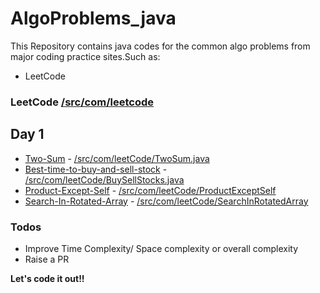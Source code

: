 # AlgoProblems_java


This Repository contains java codes for the common algo problems from major coding practice sites.Such as:

  - LeetCode

### LeetCode [/src/com/leetcode]
## Day 1
* [Two-Sum] - [/src/com/leetCode/TwoSum.java]
* [Best-time-to-buy-and-sell-stock] - [/src/com/leetCode/BuySellStocks.java]
* [Product-Except-Self]  - [/src/com/leetCode/ProductExceptSelf]
* [Search-In-Rotated-Array]  - [/src/com/leetCode/SearchInRotatedArray]

  

### Todos

 - Improve Time Complexity/ Space complexity or overall complexity
 - Raise a PR




**Let's code it out!!**

[//]: # (These are reference links used in the body of this note and get stripped out when the markdown processor does its job. There is no need to format nicely because it shouldn't be seen. Thanks SO - http://stackoverflow.com/questions/4823468/store-comments-in-markdown-syntax)


  [Two-Sum]: <https://leetcode.com/problems/two-sum>
   [/src/com/leetCode/TwoSum.java]: <https://github.com/LeetCode-ScalerTeam/AlgoProblems_java/blob/Ck_LeetCode/src/com/leetCode/TwoSumsSolution.java>
   [Best-time-to-buy-and-sell-stock]: <https://leetcode.com/problems/best-time-to-buy-and-sell-stock/>
   [/src/com/leetCode/BuySellStocks.java]: <https://github.com/LeetCode-ScalerTeam/AlgoProblems_java/blob/master/src/com/leetCode/BuySellStocks.java>
   [/src/com/leetcode]: <https://github.com/LeetCode-ScalerTeam/AlgoProblems_java/tree/Ck_LeetCode/src/com/leetCode>
   [Product-Except-Self]: <https://leetcode.com/problems/product-of-array-except-self/>
   [/src/com/leetCode/ProductExceptSelf]: <https://github.com/LeetCode-ScalerTeam/AlgoProblems_java/blob/Ck_LeetCode/src/com/leetCode/ProductExceptSelf.java>
   [Search-In-Rotated-Array]: <https://leetcode.com/problems/search-in-rotated-sorted-array/>
   [/src/com/leetCode/SearchInRotatedArray]: <https://github.com/LeetCode-ScalerTeam/AlgoProblems_java/blob/Ck_LeetCode/src/com/leetCode/SearchInRotatedArray.java>
      
   
   
